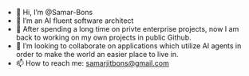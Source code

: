 - 👋 Hi, I’m @Samar-Bons
- 👀 I’m an AI fluent software architect 
- 🌱 After spending a long time on privte enterprise projects, now I am back to working on my own projects in public Github. 
- 💞️ I’m looking to collaborate on applications which utilize AI agents in order to make the world an easier place to live in. 
- 📫 How to reach me: samarjitbons@gmail.com

<!---
Samar-Bons/Samar-Bons is a ✨ special ✨ repository because its `README.md` (this file) appears on your GitHub profile.
You can click the Preview link to take a look at your changes.
--->
